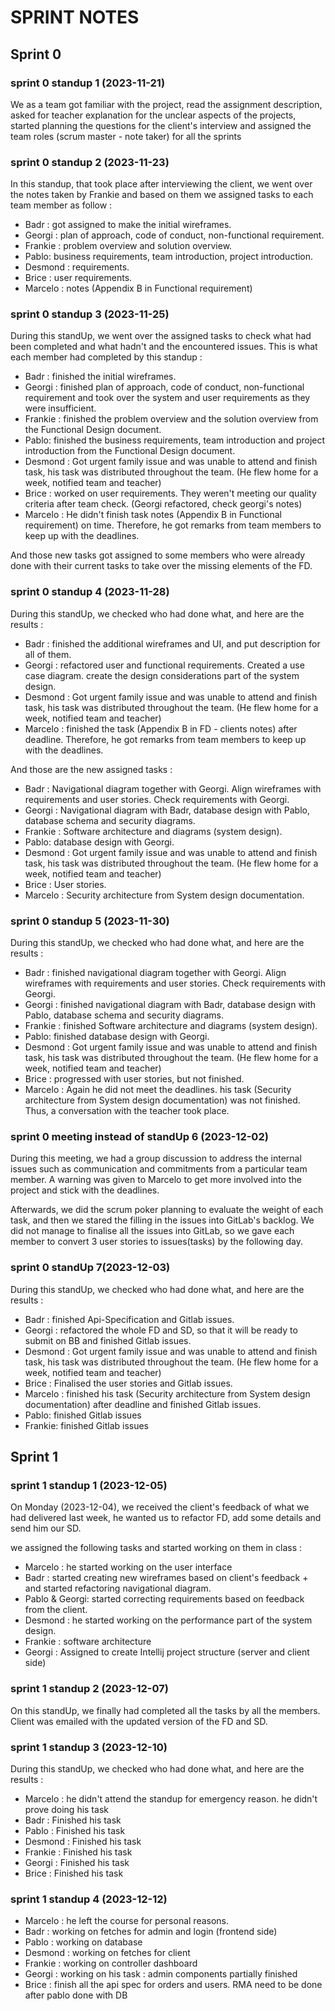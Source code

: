 # SPRINT NOTES



## Sprint 0
### sprint 0 standup 1 (2023-11-21)

We as a team got familiar with the project, read the assignment description, asked for teacher explanation for the unclear aspects of the projects, started planning the questions for the client's interview and assigned the team roles (scrum master - note taker) for all the sprints  

### sprint 0 standup 2 (2023-11-23)

In this standup, that took place after interviewing the client, we went over the notes taken by Frankie and based on them we assigned tasks to each team member as follow : 
* Badr : got assigned to make the initial wireframes.
* Georgi : plan of approach, code of conduct, non-functional requirement.
* Frankie : problem overview and solution overview.
* Pablo: business requirements, team introduction, project introduction. 
* Desmond : requirements.
* Brice : user requirements.
* Marcelo : notes (Appendix B in Functional requirement)


### sprint 0 standup 3 (2023-11-25)

During this standUp, we went over the assigned tasks to check what had been completed and what hadn't and the encountered issues.
This is what each member had completed by this standup : 
* Badr : finished the initial wireframes. 
* Georgi : finished plan of approach, code of conduct, non-functional requirement and took over the system and user requirements as they were insufficient.
* Frankie : finished the problem overview and the solution overview from the Functional Design document.
* Pablo: finished the business requirements, team introduction and project introduction from the Functional Design document.
* Desmond : Got urgent family issue and was unable to attend and finish task, his task was distributed throughout the team. (He flew home for a week, notified team and teacher)
* Brice : worked on user requirements. They weren't meeting our quality criteria after team check. (Georgi refactored, check georgi's notes)
* Marcelo : He didn't finish task notes (Appendix B in Functional requirement) on time. Therefore, he got remarks from team members to keep up with the deadlines.

And those new tasks got assigned to some members who were already done with their current tasks to take over the missing elements of the FD.


### sprint 0 standup 4 (2023-11-28)
During this standUp, we checked who had done what, and here are the results : 
* Badr : finished the additional wireframes and UI, and put description for all of them. 
* Georgi : refactored user and functional requirements. Created a use case diagram. create the design considerations part of the system design.
* Desmond : Got urgent family issue and was unable to attend and finish task, his task was distributed throughout the team. (He flew home for a week, notified team and teacher)
* Marcelo : finished the task (Appendix B in FD - clients notes) after deadline. Therefore, he got remarks from team members to keep up with the deadlines.

And those are the new assigned tasks : 

* Badr : Navigational diagram together with Georgi. Align wireframes with requirements and user stories. Check requirements with Georgi.
* Georgi : Navigational diagram with Badr, database design with Pablo, database schema and security diagrams.
* Frankie : Software architecture and diagrams (system design).
* Pablo: database design with Georgi. 
* Desmond : Got urgent family issue and was unable to attend and finish task, his task was distributed throughout the team. (He flew home for a week, notified team and teacher)
* Brice : User stories.
* Marcelo : Security architecture from System design documentation.

### sprint 0 standup 5 (2023-11-30)
During this standUp, we checked who had done what, and here are the results :

* Badr : finished navigational diagram together with Georgi. Align wireframes with requirements and user stories. Check requirements with Georgi.
* Georgi : finished navigational diagram with Badr, database design with Pablo, database schema and security diagrams.
* Frankie : finished Software architecture and diagrams (system design).
* Pablo: finished database design with Georgi.
* Desmond : Got urgent family issue and was unable to attend and finish task, his task was distributed throughout the team. (He flew home for a week, notified team and teacher)
* Brice : progressed with user stories, but not finished.
* Marcelo : Again he did not meet the deadlines. his task (Security architecture from System design documentation) was not finished. Thus, a conversation with the teacher took place.


### sprint 0 meeting instead of standUp 6 (2023-12-02)
During this meeting, we had a group discussion to address the internal issues such as communication and commitments from a particular team member. 
A warning was given to Marcelo to get more involved into the project and stick with the deadlines. 

Afterwards, we did the scrum poker planning to evaluate the weight of each task, and then we stared the filling in the issues into GitLab's backlog. We did not manage to finalise all the issues into GitLab, so we gave each member to convert 3 user stories to issues(tasks) by the following day.

### sprint 0  standUp 7(2023-12-03)
During this standUp, we checked who had done what, and here are the results :

* Badr : finished Api-Specification and Gitlab issues. 
* Georgi : refactored the whole FD and SD, so that it will be ready to submit on BB and finished Gitlab issues.
* Desmond : Got urgent family issue and was unable to attend and finish task, his task was distributed throughout the team. (He flew home for a week, notified team and teacher)
* Brice : Finalised the user stories and Gitlab issues.
* Marcelo : finished his task (Security architecture from System design documentation) after deadline and finished Gitlab issues. 
* Pablo: finished Gitlab issues
* Frankie: finished Gitlab issues

## Sprint 1
### sprint 1 standup 1 (2023-12-05)
On Monday (2023-12-04), we received the client's feedback of what we had delivered last week, he wanted us to refactor FD, add some details and send him our SD. 

we assigned the following tasks and started working on them in class : 
* Marcelo : he started working on the user interface  
* Badr : started creating new wireframes based on client's feedback + and started refactoring navigational diagram.
* Pablo & Georgi: started correcting requirements based on feedback from the client.
* Desmond : he started working on the performance part of the system design.
* Frankie : software architecture
* Georgi  : Assigned to create Intellij project structure (server and client side)


### sprint 1 standup 2 (2023-12-07)
On this standUp, we finally had completed all the tasks by all the members. Client was emailed with the updated version of the FD and SD.


### sprint 1 standup 3 (2023-12-10)
During this standUp, we checked who had done what, and here are the results :

* Marcelo : he didn't attend the standup for emergency reason. he didn't prove doing his task
* Badr : Finished his task
* Pablo : Finished his task
* Desmond : Finished his task
* Frankie : Finished his task
* Georgi  : Finished his task
* Brice : Finished his task

### sprint 1 standup 4  (2023-12-12)
* Marcelo : he left the course for personal reasons.
* Badr : working on fetches for admin and login (frontend side)
* Pablo : working on database
* Desmond : working on fetches for client
* Frankie : working on controller dashboard
* Georgi  : working on his task : admin components partially finished
* Brice : finish all the api spec for orders and users. RMA need to be done after pablo done with DB
